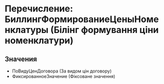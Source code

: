 ﻿# Перечисление: БиллингФормированиеЦеныНоменклатуры (Білінг формування ціни номенклатури)

## Значения

- ПоВидуЦенДоговора (За видом цін договору)
- ФиксированноеЗначение (Фіксоване значення)

